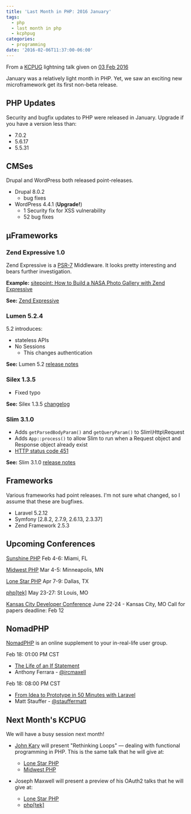 ```yaml
---
title: 'Last Month in PHP: 2016 January'
tags:
  - php
  - last month in php
  - kcphpug
categories:
  - programming
date: '2016-02-06T11:37:00-06:00'
---
```

From a [KCPUG](http://kcpug.org/) lightning talk given on [03 Feb 2016](http://www.slideshare.net/poeeric/last-month-in-php-january-2016)

January was a relatively light month in PHP. Yet, we saw an exciting new microframework get its first non-beta release.

## PHP Updates

Security and bugfix updates to PHP were released in January. Upgrade if you have
a version less than:

* 7.0.2
* 5.6.17
* 5.5.31

## CMSes

Drupal and WordPress both released point-releases.

* Drupal 8.0.2
  * bug fixes
* WordPress 4.4.1 (**Upgrade!**)
  * 1 Security fix for XSS vulnerability
  * 52 bug fixes

## μFrameworks
### Zend Expressive 1.0
Zend Expressive is a [PSR-7](http://www.php-fig.org/psr/psr-7/) Middleware. It looks pretty interesting and bears further investigation.

**Example:** [sitepoint: How to Build a NASA Photo Gallery with Zend Expressive](http://www.sitepoint.com/build-nasa-photo-gallery-zend-expressive/)

**See:** [Zend Expressive](https://zendframework.github.io/zend-expressive/)

### Lumen 5.2.4
5.2 introduces:

* stateless APIs
* No Sessions
  * This changes authentication

**See:** Lumen 5.2 [release notes](https://lumen.laravel.com/docs/5.2/releases)

### Silex 1.3.5

* Fixed typo

**See:** Silex 1.3.5 [changelog](https://github.com/silexphp/Silex/blob/1.3/doc/changelog.rst)

### Slim 3.1.0

* Adds `getParsedBodyParam()` and `getQueryParam()` to Slim\\Http\\Request
* Adds `App::process()` to allow Slim to run when a Request object and Response object already exist
* [HTTP status code 451](https://en.wikipedia.org/wiki/HTTP_451)

**See:** Slim 3.1.0 [release notes](http://www.slimframework.com/2016/01/08/slim-3.1.0.html)

## Frameworks
Various frameworks had point releases. I'm not sure what changed, so I assume that these are bugfixes.

* Laravel 5.2.12
* Symfony [2.8.2, 2.7.9, 2.6.13, 2.3.37]
* Zend Framework 2.5.3

## Upcoming Conferences
[Sunshine PHP](http://2016.sunshinephp.com/)
Feb 4-6: Miami, FL

[Midwest PHP](http://2016.midwestphp.org/)
Mar 4-5: Minneapolis, MN

[Lone Star PHP](http://lonestarphp.com)
Apr 7-9: Dallas, TX

[php[tek]](https://tek.phparch.com)
May 23-27: St Louis, MO

[Kansas City Developer Conference](http://kcdc.info)
June 22-24 - Kansas City, MO
Call for papers deadline: Feb 12

## NomadPHP
[NomadPHP](http://nomadphp.com) is an online supplement to your in-real-life user group.

Feb 18: 01:00 PM CST

* [The Life of an If Statement](https://nomadphp.com/2015/11/20/2016-02-eu/)
* Anthony Ferrara - [@ircmaxell](https://twitter.com/ircmaxell)

Feb 18: 08:00 PM CST

* [From Idea to Prototype in 50 Minutes with Laravel](https://nomadphp.com/2015/11/20/2016-02-us/)
* Matt Stauffer - [@stauffermatt](https://twitter.com/stauffermatt)

## Next Month's KCPUG

We will have a busy session next month!

* [John Kary](https://twitter.com/johnkary) will present "Rethinking Loops" &mdash; dealing with functional programming in PHP. This is the same talk that he will give at:
  * [Lone Star PHP](http://lonestarphp.com/sessions/#rethinking-loops)
  * [Midwest PHP](http://2016.midwestphp.org/session/rethinking-loops/)

* Joseph Maxwell will present a preview of his OAuth2 talks that he will give at:
  * [Lone Star PHP](http://lonestarphp.com/sessions/#demystifying-oauth2-an-understandable-way-to-approach-connecting-to-other-systems)
  * [php[tek]](https://tek.phparch.com/speakers/#70639)
